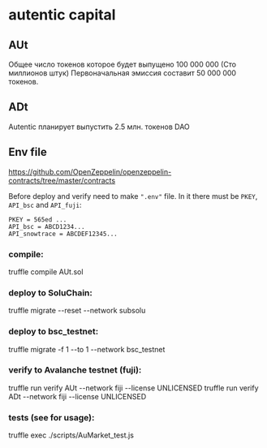 # autentic capital

## AUt

Общее число токенов которое будет выпущено 100 000 000 (Сто миллионов штук)
Первоначальная эмиссия составит 50 000 000 токенов.

## ADt

Autentic планирует выпустить 2.5 млн. токенов DAO


## Env file

https://github.com/OpenZeppelin/openzeppelin-contracts/tree/master/contracts

Before deploy and verify need to make `".env"` file.
In it there must be `PKEY`, `API_bsc` and `API_fuji`:

    PKEY = 565ed ...
    API_bsc = ABCD1234...
    API_snowtrace = ABCDEF12345...

### compile:

truffle compile AUt.sol

### deploy to SoluChain:

truffle migrate --reset --network subsolu

### deploy to bsc_testnet:

truffle migrate -f 1 --to 1 --network bsc_testnet

### verify to Avalanche testnet (fuji):

truffle run verify AUt --network fiji --license UNLICENSED
truffle run verify ADt --network fiji --license UNLICENSED

### tests (see for usage):

truffle exec ./scripts/AuMarket_test.js
